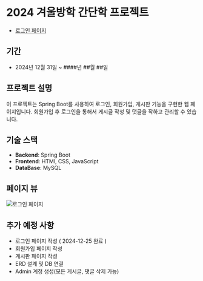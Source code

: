# 2024 겨울방학 간단학 프로젝트
- [로그인 페이지](https://gubbib.github.io/2024WinterProject/index.html)

## 기간
- 2024년 12월 31일 ~ ####년 ##월 ##일

## 프로젝트 설명
이 프로젝트는 Spring Boot를 사용하여 로그인, 회원가입, 게시판 기능을 구현한 웹 페이지입니다.
회원가입 후 로그인을 통해서 게시글 작성 및 댓글을 작하고 관리할 수 있습니다.

## 기술 스택
- **Backend**: Spring Boot
- **Frontend**: HTMl, CSS, JavaScript
- **DataBase**: MySQL

## 페이지 뷰
![로그인 페이지](https://github.com/user-attachments/assets/e18d06dc-95f4-487a-b67c-8fcbdef73af8)


## 추가 예정 사항
- 로그인 페이지 작성 ( 2024-12-25 완료 )
- 회원가입 페이지 작성
- 게시판 페이지 작성
- ERD 설계 및 DB 연결
- Admin 계정 생성(모든 게시글, 댓글 삭제 가능)